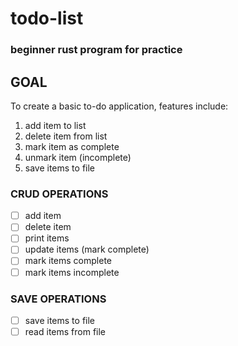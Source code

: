 # todo-list
### beginner rust program for practice

## GOAL
To create a basic to-do application, features include:
  1. add item to list
  2. delete item from list
  3. mark item as complete
  4. unmark item (incomplete)
  5. save items to file

### CRUD OPERATIONS
* [ ]  add item
* [ ]  delete item
* [ ]  print items
* [ ]  update items (mark complete)
  * [ ] mark items complete
  * [ ] mark items incomplete

### SAVE OPERATIONS
* [ ] save items to file
* [ ] read items from file
